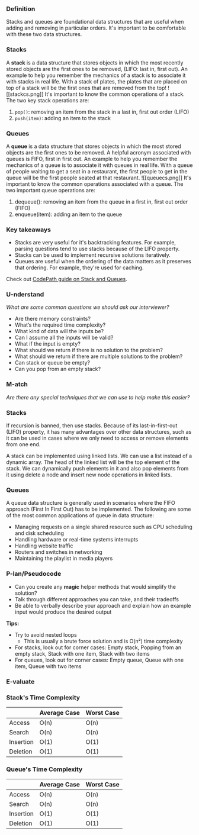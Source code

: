 ### **Definition**

Stacks and queues are foundational data structures that are useful when adding and removing in particular orders. It's important to be comfortable with these two data structures.

### **Stacks**

A **stack** is a data structure that stores objects in which the most recently stored objects are the first ones to be removed, (LIFO: last in, first out). An example to help you remember the mechanics of a stack is to associate it with stacks in real life. With a stack of plates, the plates that are placed on top of a stack will be the first ones that are removed from the top!
![[stackcs.png]]
It's important to know the common operations of a stack. The two key stack operations are:

1. `pop()`: removing an item from the stack in a last in, first out order (LIFO)
2. `push(item)`: adding an item to the stack

### **Queues**

A **queue** is a data structure that stores objects in which the most stored objects are the first ones to be removed. A helpful acronym associated with queues is FIFO, first in first out. An example to help you remember the mechanics of a queue is to associate it with queues in real life. With a queue of people waiting to get a seat in a restaurant, the first people to get in the queue will be the first people seated at that restaurant.
![[queuecs.png]]
It's important to know the common operations associated with a queue. The two important queue operations are:

1. dequeue(): removing an item from the queue in a first in, first out order (FIFO)
2. enqueue(item): adding an item to the queue

### **Key takeaways**

- Stacks are very useful for it's backtracking features. For example, parsing questions tend to use stacks because of the LIFO property.
- Stacks can be used to implement recursive solutions iteratively.
- Queues are useful when the ordering of the data matters as it preserves that ordering. For example, they're used for caching.

Check out [CodePath guide on Stack and Queues](https://guides.codepath.com/compsci/Stacks-and-Queues).

### **U-nderstand**

_What are some common questions we should ask our interviewer?_

- Are there memory constraints?
- What’s the required time complexity?
- What kind of data will the inputs be?
- Can I assume all the inputs will be valid?
- What if the input is empty?
- What should we return if there is no solution to the problem?
- What should we return if there are multiple solutions to the problem?
- Can stack or queue be empty?
- Can you pop from an empty stack?

### **M-atch**

_Are there any special techniques that we can use to help make this easier?_

### **Stacks**

If recursion is banned, then use stacks. Because of its last-in-first-out (LIFO) property, it has many advantages over other data structures, such as it can be used in cases where we only need to access or remove elements from one end.

A stack can be implemented using linked lists. We can use a list instead of a dynamic array. The head of the linked list will be the top element of the stack. We can dynamically push elements in it and also pop elements from it using delete a node and insert new node operations in linked lists.

### **Queues**

A queue data structure is generally used in scenarios where the FIFO approach (First In First Out) has to be implemented. The following are some of the most common applications of queue in data structure:

- Managing requests on a single shared resource such as CPU scheduling and disk scheduling
- Handling hardware or real-time systems interrupts
- Handling website traffic
- Routers and switches in networking
- Maintaining the playlist in media players

### **P-lan/Pseudocode**

- Can you create any **magic** helper methods that would simplify the solution?
- Talk through different approaches you can take, and their tradeoffs
- Be able to verbally describe your approach and explain how an example input would produce the desired output

**Tips:**

- Try to avoid nested loops
    - This is usually a brute force solution and is O(n²) time complexity
- For stacks, look out for corner cases: Empty stack, Popping from an empty stack, Stack with one item, Stack with two items
- For queues, look out for corner cases: Empty queue, Queue with one item, Queue with two items

### **E-valuate**

### **Stack's Time Complexity**
|          | Average Case | Worst Case |
|----------|--------------|------------|
| Access   | O(n)         | O(n)       |
| Search   | O(n)         | O(n)       |
| Insertion| O(1)         | O(1)       |
| Deletion | O(1)         | O(1)       |
### **Queue's Time Complexity**

|          | Average Case | Worst Case |
|----------|--------------|------------|
| Access   | O(n)         | O(n)       |
| Search   | O(n)         | O(n)       |
| Insertion| O(1)         | O(1)       |
| Deletion | O(1)         | O(1)       |
